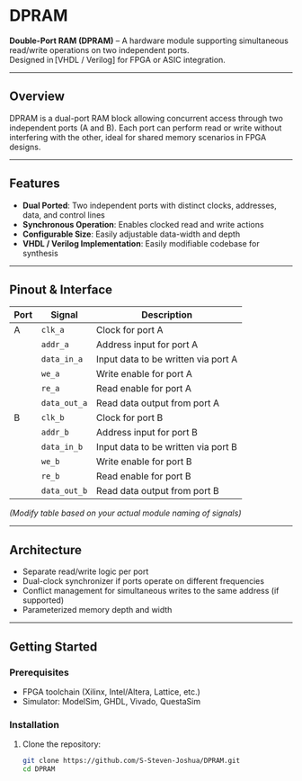 # DPRAM

**Double-Port RAM (DPRAM)** – A hardware module supporting simultaneous read/write operations on two independent ports.  
Designed in [VHDL / Verilog] for FPGA or ASIC integration.

---


## Overview

DPRAM is a dual-port RAM block allowing concurrent access through two independent ports (A and B). Each port can perform read or write without interfering with the other, ideal for shared memory scenarios in FPGA designs.

---

## Features

- **Dual Ported**: Two independent ports with distinct clocks, addresses, data, and control lines  
- **Synchronous Operation**: Enables clocked read and write actions  
- **Configurable Size**: Easily adjustable data-width and depth  
- **VHDL / Verilog Implementation**: Easily modifiable codebase for synthesis  

---

## Pinout & Interface

| Port  | Signal        | Description                         |
|-------|---------------|-------------------------------------|
| A     | `clk_a`       | Clock for port A                    |
|       | `addr_a`      | Address input for port A            |
|       | `data_in_a`   | Input data to be written via port A |
|       | `we_a`        | Write enable for port A             |
|       | `re_a`        | Read enable for port A              |
|       | `data_out_a`  | Read data output from port A        |
| B     | `clk_b`       | Clock for port B                    |
|       | `addr_b`      | Address input for port B            |
|       | `data_in_b`   | Input data to be written via port B |
|       | `we_b`        | Write enable for port B             |
|       | `re_b`        | Read enable for port B              |
|       | `data_out_b`  | Read data output from port B        |

_(Modify table based on your actual module naming of signals)_

---

## Architecture

- Separate read/write logic per port  
- Dual-clock synchronizer if ports operate on different frequencies  
- Conflict management for simultaneous writes to the same address (if supported)  
- Parameterized memory depth and width  

---

## Getting Started

### Prerequisites

- FPGA toolchain (Xilinx, Intel/Altera, Lattice, etc.)  
- Simulator: ModelSim, GHDL, Vivado, QuestaSim  

### Installation


1. Clone the repository:  
   ```bash
   git clone https://github.com/S‑Steven‑Joshua/DPRAM.git
   cd DPRAM

   
